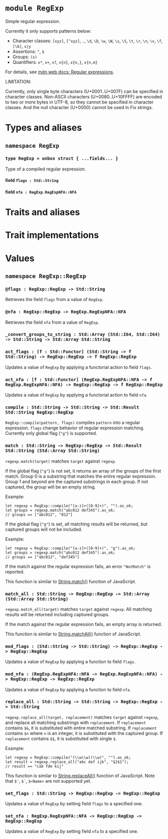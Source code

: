 # `module RegExp`

Simple regular expression.

Currently it only supports patterns below:
- Character classes: `[xyz]`, `[^xyz]`, `.`, `\d`, `\D`, `\w`, `\W`, `\s`,
  `\S`, `\t`, `\r`, `\n`, `\v`, `\f`, `[\b]`, `x|y`
- Assertions: `^`, `$`
- Groups: `(x)`
- Quantifiers: `x*`, `x+`, `x?`, `x{n}`, `x{n,}`, `x{n,m}`

For details, see
[mdn web docs: Regular expressions](https://developer.mozilla.org/en-US/docs/Web/JavaScript/Guide/Regular_expressions).

LIMITATION:

Currently, only single byte characters (U+0001..U+007F) can be specified in character classes.
Non-ASCII characters (U+0080..U+10FFFF) are encoded to two or more bytes in UTF-8, so they cannot be specified in character classes.
And the null character (U+0000) cannot be used in Fix strings.

# Types and aliases

## `namespace RegExp`

### `type RegExp = unbox struct { ...fields... }`

Type of a compiled regular expression.

#### field `flags : Std::String`

#### field `nfa : RegExp.RegExpNFA::NFA`

# Traits and aliases

# Trait implementations

# Values

## `namespace RegExp::RegExp`

### `@flags : RegExp::RegExp -> Std::String`

Retrieves the field `flags` from a value of `RegExp`.

### `@nfa : RegExp::RegExp -> RegExp.RegExpNFA::NFA`

Retrieves the field `nfa` from a value of `RegExp`.

### `_convert_groups_to_string : Std::Array (Std::I64, Std::I64) -> Std::String -> Std::Array Std::String`

### `act_flags : [f : Std::Functor] (Std::String -> f Std::String) -> RegExp::RegExp -> f RegExp::RegExp`

Updates a value of `RegExp` by applying a functorial action to field `flags`.

### `act_nfa : [f : Std::Functor] (RegExp.RegExpNFA::NFA -> f RegExp.RegExpNFA::NFA) -> RegExp::RegExp -> f RegExp::RegExp`

Updates a value of `RegExp` by applying a functorial action to field `nfa`.

### `compile : Std::String -> Std::String -> Std::Result Std::String RegExp::RegExp`

`RegExp::compile(pattern, flags)` compiles `pattern` into a regular expression.
`flags` change behavior of regular expression matching.
Currently only global flag (`"g"`) is supported.

### `match : Std::String -> RegExp::RegExp -> Std::Result Std::String (Std::Array Std::String)`

`regexp.match(target)` matches `target` against `regexp`.

If the global flag (`"g"`) is not set, it returns an array of the groups of the first match.
Group 0 is a substring that matches the entire regular expression.
Group 1 and beyond are the captured substrings in each group. If not captured, the group will be an empty string.

Example:
```
let regexp = RegExp::compile("[a-z]+([0-9]+)", "").as_ok;
let groups = regexp.match("abc012 def345").as_ok;
// groups == ["abc012", "012"]
```

If the global flag (`"g"`) is set, all matching results will be returned, but captured groups will not be included.

Example:
```
let regexp = RegExp::compile("[a-z]+([0-9]+)", "g").as_ok;
let groups = regexp.match("abc012 def345").as_ok;
// groups == ["abc012", "def345"]
```

If the match against the regular expression fails, an error `"NotMatch"` is reported.

This function is similar to [String.match()](https://developer.mozilla.org/ja/docs/Web/JavaScript/Reference/Global_Objects/String/match)
function of JavaScript.

### `match_all : Std::String -> RegExp::RegExp -> Std::Array (Std::Array Std::String)`

`regexp.match_all(target)` matches `target` against `regexp`.
All matching results will be returned including captured groups.

If the match against the regular expression fails, an empty array is returned.

This function is similar to [String.matchAll()](https://developer.mozilla.org/ja/docs/Web/JavaScript/Reference/Global_Objects/String/matchAll)
function of JavaScript.

### `mod_flags : (Std::String -> Std::String) -> RegExp::RegExp -> RegExp::RegExp`

Updates a value of `RegExp` by applying a function to field `flags`.

### `mod_nfa : (RegExp.RegExpNFA::NFA -> RegExp.RegExpNFA::NFA) -> RegExp::RegExp -> RegExp::RegExp`

Updates a value of `RegExp` by applying a function to field `nfa`.

### `replace_all : Std::String -> Std::String -> RegExp::RegExp -> Std::String`

`regexp.replace_all(target, replacement)` matches `target` against `regexp`,
and replace all matching substrings with `replacement`.
If `replacement` contains `$&`, it is substituted with entire matched substring.
If `replacement` contains `$n` where `n` is an integer, it is substituted with
the captured group.
If `replacement` contains `$$`, it is substituted with single `$`.

Example:
```
let regexp = RegExp::compile("(\\w\\w)(\\w)", "").as_ok;
let result = regexp.replace_all("abc def ijk", "$2$1");
// result == "cab fde kij"
```

This function is similar to [String.replaceAll()](https://developer.mozilla.org/ja/docs/Web/JavaScript/Reference/Global_Objects/String/replaceAll)
function of JavaScript.
Note that `$'`, `` $` ``, `$<Name>` are not supported yet.

### `set_flags : Std::String -> RegExp::RegExp -> RegExp::RegExp`

Updates a value of `RegExp` by setting field `flags` to a specified one.

### `set_nfa : RegExp.RegExpNFA::NFA -> RegExp::RegExp -> RegExp::RegExp`

Updates a value of `RegExp` by setting field `nfa` to a specified one.